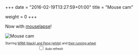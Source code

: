 +++
date = "2016-02-19T13:27:59+01:00"
title = "Mouse cam"

weight = 0
+++
<p>Now with <a href="/download/mouselapse/">mouselapse</a>!</p>

<script src="/main.js"></script>

<div style="display: inline-block;">
    <img id="mousecam" src="https://home.jboy.eu/image/jpeg.cgi" alt="Mouse cam"><br>
    <p style="text-align: center; font-size: 0.7em;">
	Starring <a href="img/wrmpeng.jpg">WRM (black) and Peng (white)</a> and <a href="https://www.getzoo.de/getzoo-premium-holzlaufrad-o-27-cm.html">their running wheel</a><br>
	<label><input id="refresh_enabled" type="checkbox">&nbsp;Auto refresh</label>
    </p>
</div>
